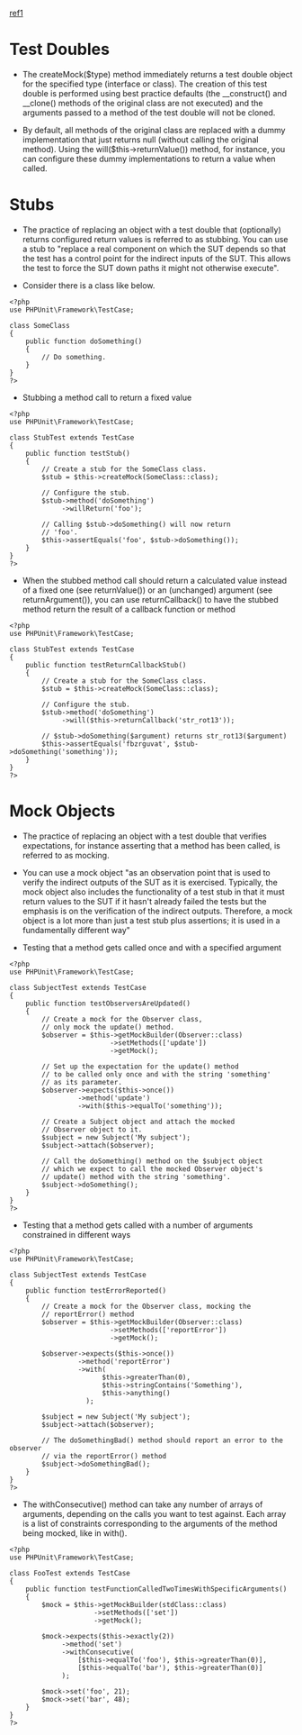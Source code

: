 [ref1](https://phpunit.de/manual/current/en/test-doubles.html)

# Test Doubles

- The createMock($type) method immediately returns a test double object for the specified type (interface or class). The creation of this test double is performed using best practice defaults (the __construct() and __clone() methods of the original class are not executed) and the arguments passed to a method of the test double will not be cloned.

- By default, all methods of the original class are replaced with a dummy implementation that just returns null (without calling the original method). Using the will($this->returnValue()) method, for instance, you can configure these dummy implementations to return a value when called.

# Stubs

- The practice of replacing an object with a test double that (optionally) returns configured return values is referred to as stubbing. You can use a stub to "replace a real component on which the SUT depends so that the test has a control point for the indirect inputs of the SUT. This allows the test to force the SUT down paths it might not otherwise execute".

- Consider there is a class like below.
```
<?php
use PHPUnit\Framework\TestCase;

class SomeClass
{
    public function doSomething()
    {
        // Do something.
    }
}
?>
```

- Stubbing a method call to return a fixed value
```
<?php
use PHPUnit\Framework\TestCase;

class StubTest extends TestCase
{
    public function testStub()
    {
        // Create a stub for the SomeClass class.
        $stub = $this->createMock(SomeClass::class);

        // Configure the stub.
        $stub->method('doSomething')
             ->willReturn('foo');

        // Calling $stub->doSomething() will now return
        // 'foo'.
        $this->assertEquals('foo', $stub->doSomething());
    }
}
?>
```

- When the stubbed method call should return a calculated value instead of a fixed one (see returnValue()) or an (unchanged) argument (see returnArgument()), you can use returnCallback() to have the stubbed method return the result of a callback function or method

```
<?php
use PHPUnit\Framework\TestCase;

class StubTest extends TestCase
{
    public function testReturnCallbackStub()
    {
        // Create a stub for the SomeClass class.
        $stub = $this->createMock(SomeClass::class);

        // Configure the stub.
        $stub->method('doSomething')
             ->will($this->returnCallback('str_rot13'));

        // $stub->doSomething($argument) returns str_rot13($argument)
        $this->assertEquals('fbzrguvat', $stub->doSomething('something'));
    }
}
?>
```

# Mock Objects

- The practice of replacing an object with a test double that verifies expectations, for instance asserting that a method has been called, is referred to as mocking.
- You can use a mock object "as an observation point that is used to verify the indirect outputs of the SUT as it is exercised. Typically, the mock object also includes the functionality of a test stub in that it must return values to the SUT if it hasn't already failed the tests but the emphasis is on the verification of the indirect outputs. Therefore, a mock object is a lot more than just a test stub plus assertions; it is used in a fundamentally different way"

- Testing that a method gets called once and with a specified argument

```
<?php
use PHPUnit\Framework\TestCase;

class SubjectTest extends TestCase
{
    public function testObserversAreUpdated()
    {
        // Create a mock for the Observer class,
        // only mock the update() method.
        $observer = $this->getMockBuilder(Observer::class)
                         ->setMethods(['update'])
                         ->getMock();

        // Set up the expectation for the update() method
        // to be called only once and with the string 'something'
        // as its parameter.
        $observer->expects($this->once())
                 ->method('update')
                 ->with($this->equalTo('something'));

        // Create a Subject object and attach the mocked
        // Observer object to it.
        $subject = new Subject('My subject');
        $subject->attach($observer);

        // Call the doSomething() method on the $subject object
        // which we expect to call the mocked Observer object's
        // update() method with the string 'something'.
        $subject->doSomething();
    }
}
?>
```

- Testing that a method gets called with a number of arguments constrained in different ways

```
<?php
use PHPUnit\Framework\TestCase;

class SubjectTest extends TestCase
{
    public function testErrorReported()
    {
        // Create a mock for the Observer class, mocking the
        // reportError() method
        $observer = $this->getMockBuilder(Observer::class)
                         ->setMethods(['reportError'])
                         ->getMock();

        $observer->expects($this->once())
                 ->method('reportError')
                 ->with(
                       $this->greaterThan(0),
                       $this->stringContains('Something'),
                       $this->anything()
                   );

        $subject = new Subject('My subject');
        $subject->attach($observer);

        // The doSomethingBad() method should report an error to the observer
        // via the reportError() method
        $subject->doSomethingBad();
    }
}
?>
```
- The withConsecutive() method can take any number of arrays of arguments, depending on the calls you want to test against. Each array is a list of constraints corresponding to the arguments of the method being mocked, like in with().


```
<?php
use PHPUnit\Framework\TestCase;

class FooTest extends TestCase
{
    public function testFunctionCalledTwoTimesWithSpecificArguments()
    {
        $mock = $this->getMockBuilder(stdClass::class)
                     ->setMethods(['set'])
                     ->getMock();

        $mock->expects($this->exactly(2))
             ->method('set')
             ->withConsecutive(
                 [$this->equalTo('foo'), $this->greaterThan(0)],
                 [$this->equalTo('bar'), $this->greaterThan(0)]
             );

        $mock->set('foo', 21);
        $mock->set('bar', 48);
    }
}
?>
```

